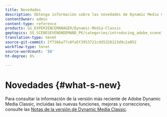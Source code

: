 ```yaml
---
title: Novedades
description: Obtenga información sobre las novedades de Dynamic Media Classic a través de las notas de la versión actuales.
contentOwner: admin
content-type: reference
products: SG_EXPERIENCEMANAGER/Dynamic-Media-Classic
geptopics: SG_SCENESEVENONDEMAND_PK/categories/introducing_adobe_scene7
translation-type: tm+mt
source-git-commit: 2f7366a77c0fa5f3953721cdd5328123d9c2a052
workflow-type: tm+mt
source-wordcount: '50'
ht-degree: 8%

---
```



# Novedades {#what-s-new}

Para consultar la información de la versión más reciente de Adobe Dynamic Media Classic, incluidas las nuevas funciones, mejoras y correcciones, consulte las [Notas de la versión de Dynamic Media Classic](https://experienceleague.adobe.com/docs/dynamic-media-developer-resources/release-notes/s7rn2017.html).
